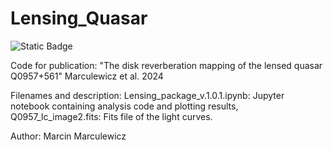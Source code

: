 # Lensing_Quasar
![Static Badge](https://img.shields.io/badge/python)

Code for publication: "The disk reverberation mapping of the lensed quasar Q0957+561" Marculewicz et al. 2024

Filenames and description:
Lensing_package_v.1.0.1.ipynb: Jupyter notebook containing analysis code and plotting results,\
Q0957_lc_image2.fits: Fits file of the light curves.

Author: Marcin Marculewicz

